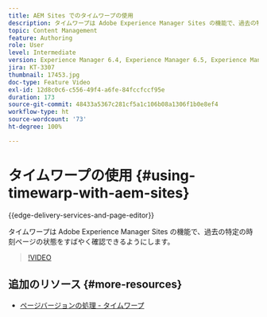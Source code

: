 ```yaml
---
title: AEM Sites でのタイムワープの使用
description: タイムワープは Adobe Experience Manager Sites の機能で、過去の特定の時刻ページの状態をすばやく確認できるようにします。
topic: Content Management
feature: Authoring
role: User
level: Intermediate
version: Experience Manager 6.4, Experience Manager 6.5, Experience Manager as a Cloud Service
jira: KT-3307
thumbnail: 17453.jpg
doc-type: Feature Video
exl-id: 12d8c0c6-c556-49f4-a6fe-84fccfccf95e
duration: 173
source-git-commit: 48433a5367c281cf5a1c106b08a1306f1b0e8ef4
workflow-type: ht
source-wordcount: '73'
ht-degree: 100%

---
```


# タイムワープの使用 {#using-timewarp-with-aem-sites}

{{edge-delivery-services-and-page-editor}}

タイムワープは Adobe Experience Manager Sites の機能で、過去の特定の時刻ページの状態をすばやく確認できるようにします。

>[!VIDEO](https://video.tv.adobe.com/v/17453?quality=12&learn=on)

## 追加のリソース {#more-resources}

* [ページバージョンの処理 - タイムワープ](https://experienceleague.adobe.com/docs/experience-manager-cloud-service/sites/authoring/features/page-versions.html?lang=ja)
